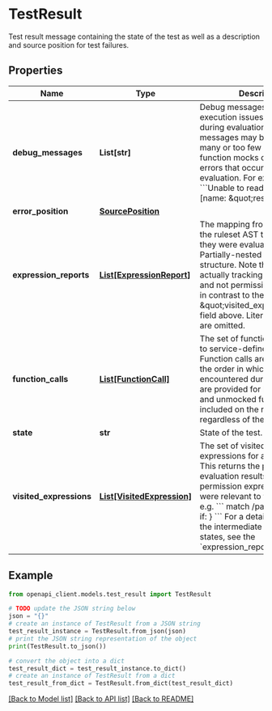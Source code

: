 # TestResult

Test result message containing the state of the test as well as a description and source position for test failures.

## Properties

Name | Type | Description | Notes
------------ | ------------- | ------------- | -------------
**debug_messages** | **List[str]** | Debug messages related to test execution issues encountered during evaluation. Debug messages may be related to too many or too few invocations of function mocks or to runtime errors that occur during evaluation. For example: &#x60;&#x60;&#x60;Unable to read variable [name: \&quot;resource\&quot;]&#x60;&#x60;&#x60; | [optional] 
**error_position** | [**SourcePosition**](SourcePosition.md) |  | [optional] 
**expression_reports** | [**List[ExpressionReport]**](ExpressionReport.md) | The mapping from expression in the ruleset AST to the values they were evaluated to. Partially-nested to mirror AST structure. Note that this field is actually tracking expressions and not permission statements in contrast to the \&quot;visited_expressions\&quot; field above. Literal expressions are omitted. | [optional] 
**function_calls** | [**List[FunctionCall]**](FunctionCall.md) | The set of function calls made to service-defined methods. Function calls are included in the order in which they are encountered during evaluation, are provided for both mocked and unmocked functions, and included on the response regardless of the test &#x60;state&#x60;. | [optional] 
**state** | **str** | State of the test. | [optional] 
**visited_expressions** | [**List[VisitedExpression]**](VisitedExpression.md) | The set of visited permission expressions for a given test. This returns the positions and evaluation results of all visited permission expressions which were relevant to the test case, e.g. &#x60;&#x60;&#x60; match /path { allow read if: } &#x60;&#x60;&#x60; For a detailed report of the intermediate evaluation states, see the &#x60;expression_reports&#x60; field | [optional] 

## Example

```python
from openapi_client.models.test_result import TestResult

# TODO update the JSON string below
json = "{}"
# create an instance of TestResult from a JSON string
test_result_instance = TestResult.from_json(json)
# print the JSON string representation of the object
print(TestResult.to_json())

# convert the object into a dict
test_result_dict = test_result_instance.to_dict()
# create an instance of TestResult from a dict
test_result_from_dict = TestResult.from_dict(test_result_dict)
```
[[Back to Model list]](../README.md#documentation-for-models) [[Back to API list]](../README.md#documentation-for-api-endpoints) [[Back to README]](../README.md)


